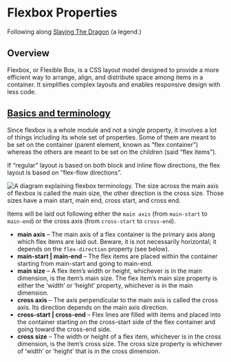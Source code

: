 # Flexbox Properties
Following along [Slaying The Dragon](https://www.youtube.com/@slayingthedragon) (a legend.)
## Overview
Flexbox, or Flexible Box, is a CSS layout model designed to provide a more efficient way to arrange, align, and distribute space among items in a container. It simplifies complex layouts and enables responsive design with less code.

## [Basics and terminology](https://css-tricks.com/snippets/css/a-guide-to-flexbox/#aa-basics-and-terminology)
Since flexbox is a whole module and not a single property, it involves a lot of things including its whole set of properties. Some of them are meant to be set on the container (parent element, known as “flex container”) whereas the others are meant to be set on the children (said “flex items”).

If “regular” layout is based on both block and inline flow directions, the flex layout is based on “flex-flow directions”. 

![A diagram explaining flexbox terminology. The size across the main axis of flexbox is called the main size, the other direction is the cross size. Those sizes have a main start, main end, cross start, and cross end.](https://css-tricks.com/wp-content/uploads/2018/11/00-basic-terminology.svg)

Items will be laid out following either the `main axis` (from `main-start` to `main-end`) or the cross axis (from `cross-start` to `cross-end`).

-   **main axis** – The main axis of a flex container is the primary axis along which flex items are laid out. Beware, it is not necessarily horizontal; it depends on the `flex-direction` property (see below).
-   **main-start | main-end** – The flex items are placed within the container starting from main-start and going to main-end.
-   **main size** – A flex item’s width or height, whichever is in the main dimension, is the item’s main size. The flex item’s main size property is either the ‘width’ or ‘height’ property, whichever is in the main dimension.
-   **cross axis** – The axis perpendicular to the main axis is called the cross axis. Its direction depends on the main axis direction.
-   **cross-start | cross-end** – Flex lines are filled with items and placed into the container starting on the cross-start side of the flex container and going toward the cross-end side.
-   **cross size** – The width or height of a flex item, whichever is in the cross dimension, is the item’s cross size. The cross size property is whichever of ‘width’ or ‘height’ that is in the cross dimension.